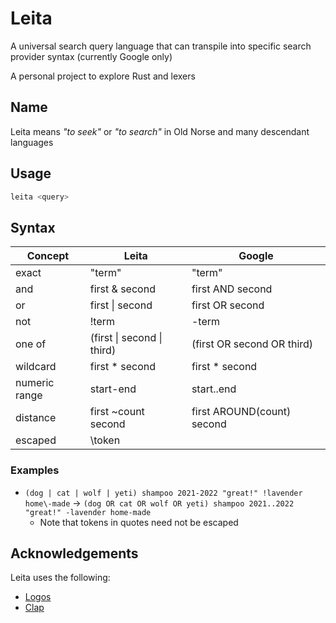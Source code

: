 # Leita

A universal search query language that can transpile into specific search provider syntax (currently Google only)

A personal project to explore Rust and lexers

## Name

Leita means _"to seek"_ or _"to search"_ in Old Norse and many descendant languages

## Usage

```sh
leita <query>
```

## Syntax

| **Concept**   | **Leita**                            | **Google**                             |
| ------------- | ------------------------------------ | -------------------------------------- |
| exact         | "term"                               | "term"                                 |
| and           | first & second                       | first AND second                       |
| or            | first \| second                      | first OR second                        |
| not           | !term                                | \-term                                 |
| one of        | (first \| second \| third)           | (first OR second OR third)             |
| wildcard      | first * second                       | first * second                         |
| numeric range | start-end                            | start..end                             |
| distance      | first ~count second                  | first AROUND(count) second             |
| escaped       | \token                               |                                        |


### Examples

- `(dog | cat | wolf | yeti) shampoo 2021-2022 "great!" !lavender home\-made` → `(dog OR cat OR wolf OR yeti) shampoo 2021..2022 "great!" -lavender home-made`
  - Note that tokens in quotes need not be escaped

## Acknowledgements

Leita uses the following:

- [Logos](https://github.com/maciejhirsz/logos)
- [Clap](https://github.com/clap-rs/clap)
